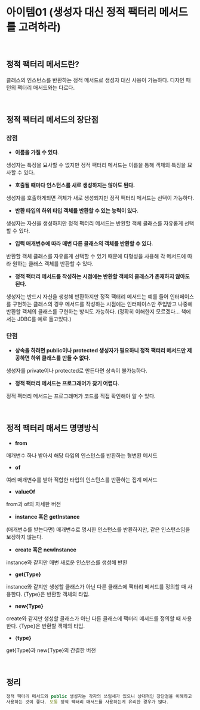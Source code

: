# 아이템01 (생성자 대신 정적 팩터리 메서드를 고려하라)

<br>

## 정적 팩터리 메서드란?

클래스의 인스턴스를 반환하는 정적 메서드로 생성자 대신 사용이 가능하다. 디자인 패턴의 팩터리 매서드와는 다르다.  

<br>

## 정적 팩터리 메서드의 장단점

### 장점

- **이름을 가질 수 있다**.

생성자는 특징을 묘사할 수 없지만 정적 팩터리 메서드는 이름을 통해 객체의 특징을 묘사할 수 있다.

- **호출될 때마다 인스턴스를 새로 생성하지는 않아도 된다.**

생성자를 호출하게되면 객체가 새로 생성되지만 정적 팩터리 메서드는 선택이 가능하다.

- **반환 타입의 하위 타입 객체를 반환할 수 있는 능력이 있다.**

생성자는 자신을 생성하지만 정적 팩터리 메서드는 반환할 객체 클래스를 자유롭게 선택할 수 있다.

- **입력 매개변수에 따라 매번 다른 클래스의 객체를 반환할 수 있다.**

반환할 객체 클래스를 자유롭게 선택할 수 있기 때문에 다형성을 사용해 각 메서드에 따라 원하는 클래스 객체를 반환할 수 있다.

- **정적 팩터리 메서드를 작성하는 시점에는 반환할 객체의 클래스가 존재하지 않아도 된다.**

생성자는 반드시 자신을 생성해 반환하지만 정적 팩터리 메서드는 예를 들어 인터페이스를 구현하는 클래스의 경우 메서드를 작성하는 시점에는 인터페이스만 주입받고 나중에 반환할 객체의 클래스를 구현하는 방식도 가능하다. (정확히 이해한지 모르겠다... 책에서는 JDBC를 예로 들고있다.)

### 단점

- **상속을 하려면 public이나 protected 생성자가 필요하니 정적 팩터리 메서드만 제공하면 하위 클래스를 만들 수 없다.**

생성자를 private이나 protected로 만든다면 상속이 불가능하다.

- **정적 팩터리 메서드는 프로그래머가 찾기 어렵다.**

정적 팩터리 메서드는 프로그래머가 코드를 직접 확인해야 알 수 있다.  

<br>

## 정적 팩터리 매서드 명명방식

- **from**

매개변수 하나 받아서 해당 타입의 인스턴스를 반환하는 형변환 메서드

- **of**

여러 매개변수를 받아 적합한 타입의 인스턴스를 반환하는 집계 메서드

- **valueOf**

from과 of의 자세한 버전

- **instance 혹은 getInstance**

(매개변수를 받는다면) 매개변수로 명시한 인스턴스를 반환하지만, 같은 인스턴스임을 보장하지 않는다.

- **create 혹은 newInstance**

instance와 같지만 매번 새로운 인스턴스를 생성해 반환

- **get{Type}**

instance와 같지만 생성할 클래스가 아닌 다른 클래스에 팩터리 메서드를 정의할 때 사용한다. {Type}은 반환할 객체의 타입.

- **new{Type}**

create와 같지만 생성할 클래스가 아닌 다른 클래스에 팩터리 메서드를 정의할 때 사용한다. {Type}은 반환할 객체의 타입.

- {**type}**

get{Type}과 new{Type}의 간결한 버전  

<br>

## 정리

```jsx
정적 팩터리 메서드와 public 생성자는 각자의 쓰임새가 있으니 상대적인 장단점을 이해하고
사용하는 것이 좋다. 보통 정적 팩터리 매서드를 사용하는게 유리한 경우가 많다.
```